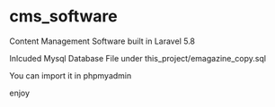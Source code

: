 # cms_software
Content Management Software built in Laravel 5.8

Inlcuded Mysql Database File under this_project/emagazine_copy.sql

You can import it in phpmyadmin 

enjoy 

